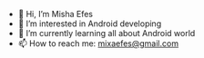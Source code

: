 - 👋 Hi, I’m Misha Efes
- 👀 I’m interested in Android developing
- 🌱 I’m currently learning all about Android world
- 📫 How to reach me: mixaefes@gmail.com

<!---
mixaefes/mixaefes is a ✨ special ✨ repository because its `README.md` (this file) appears on your GitHub profile.
You can click the Preview link to take a look at your changes.
--->
